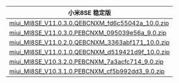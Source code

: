 | 小米8SE  稳定版    |
| ---- |
| [miui_MI8SE_V11.0.3.0.QEBCNXM_fd6c55042a_10.0.zip](https://hugeota.d.miui.com/V11.0.3.0.QEBCNXM/miui_MI8SE_V11.0.3.0.QEBCNXM_fd6c55042a_10.0.zip)    |
| [miui_MI8SE_V11.0.3.0.PEBCNXM_095039e56a_9.0.zip](https://hugeota.d.miui.com/V11.0.3.0.PEBCNXM/miui_MI8SE_V11.0.3.0.PEBCNXM_095039e56a_9.0.zip)    |
| [miui_MI8SE_V11.0.2.0.QEBCNXM_3363abf171_10.0.zip](https://hugeota.d.miui.com/V11.0.2.0.QEBCNXM/miui_MI8SE_V11.0.2.0.QEBCNXM_3363abf171_10.0.zip)    |
| [miui_MI8SE_V11.0.1.0.QEBCNXM_d519421d9f_10.0.zip](https://hugeota.d.miui.com/V11.0.1.0.QEBCNXM/miui_MI8SE_V11.0.1.0.QEBCNXM_d519421d9f_10.0.zip)    |
| [miui_MI8SE_V10.3.2.0.PEBCNXM_7a3acfc714_9.0.zip](https://hugeota.d.miui.com/V10.3.2.0.PEBCNXM/miui_MI8SE_V10.3.2.0.PEBCNXM_7a3acfc714_9.0.zip)    |
| [miui_MI8SE_V10.3.1.0.PEBCNXM_cf5b992dd3_9.0.zip](https://hugeota.d.miui.com/V10.3.1.0.PEBCNXM/miui_MI8SE_V10.3.1.0.PEBCNXM_cf5b992dd3_9.0.zip)    |

